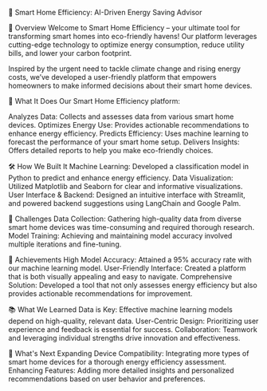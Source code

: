 🌿 Smart Home Efficiency: AI-Driven Energy Saving Advisor

🌟 Overview
Welcome to Smart Home Efficiency – your ultimate tool for transforming smart homes into eco-friendly havens! Our platform leverages cutting-edge technology to optimize energy consumption, reduce utility bills, and lower your carbon footprint.

Inspired by the urgent need to tackle climate change and rising energy costs, we’ve developed a user-friendly platform that empowers homeowners to make informed decisions about their smart home devices.

🚀 What It Does
Our Smart Home Efficiency platform:

Analyzes Data: Collects and assesses data from various smart home devices.
Optimizes Energy Use: Provides actionable recommendations to enhance energy efficiency.
Predicts Efficiency: Uses machine learning to forecast the performance of your smart home setup.
Delivers Insights: Offers detailed reports to help you make eco-friendly choices.

🛠️ How We Built It
Machine Learning: Developed a classification model in Python to predict and enhance energy efficiency.
Data Visualization: Utilized Matplotlib and Seaborn for clear and informative visualizations.
User Interface & Backend: Designed an intuitive interface with Streamlit, and powered backend suggestions using LangChain and Google Palm.

🚧 Challenges
Data Collection: Gathering high-quality data from diverse smart home devices was time-consuming and required thorough research.
Model Training: Achieving and maintaining model accuracy involved multiple iterations and fine-tuning.

🎉 Achievements
High Model Accuracy: Attained a 95% accuracy rate with our machine learning model.
User-Friendly Interface: Created a platform that is both visually appealing and easy to navigate.
Comprehensive Solution: Developed a tool that not only assesses energy efficiency but also provides actionable recommendations for improvement.

📚 What We Learned
Data is Key: Effective machine learning models depend on high-quality, relevant data.
User-Centric Design: Prioritizing user experience and feedback is essential for success.
Collaboration: Teamwork and leveraging individual strengths drive innovation and effectiveness.

🔮 What's Next
Expanding Device Compatibility: Integrating more types of smart home devices for a thorough energy efficiency assessment.
Enhancing Features: Adding more detailed insights and personalized recommendations based on user behavior and preferences.
